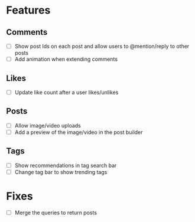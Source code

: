 # Features

## Comments

- [ ] Show post Ids on each post and allow users to @mention/reply to other posts
- [ ] Add animation when extending comments

## Likes

- [ ] Update like count after a user likes/unlikes

## Posts

- [ ] Allow image/video uploads
- [ ] Add a preview of the image/video in the post builder

## Tags

- [ ] Show recommendations in tag search bar
- [ ] Change tag bar to show trending tags

# Fixes

- [ ] Merge the queries to return posts
